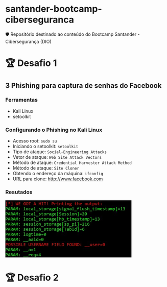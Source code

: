 # santander-bootcamp-ciberseguranca
🛡️ Repositório destinado ao conteúdo do Bootcamp Santander - Cibersegurança (DIO)

# 🏆 Desafio 1

## 3 Phishing para captura de senhas do Facebook

### Ferramentas

- Kali Linux
- setoolkit

### Configurando o Phishing no Kali Linux

- Acesso root: ``` sudo su ```
- Iniciando o setoolkit: ``` setoolkit ```
- Tipo de ataque: ``` Social-Engineering Attacks ```
- Vetor de ataque: ``` Web Site Attack Vectors ```
- Método de ataque: ```Credential Harvester Attack Method ```
- Método de ataque: ``` Site Cloner ```
- Obtendo o endereço da máquina: ``` ifconfig ```
- URL para clone: http://www.facebook.com

### Resutados

![Alt text](phishing-kali-linux/print-kali-linux.jpg "Optional title")

# 🏆 Desafio 2

